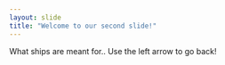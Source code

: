 ```yaml
---
layout: slide
title: "Welcome to our second slide!"
---
```

What ships are meant for..
Use the left arrow to go back!
